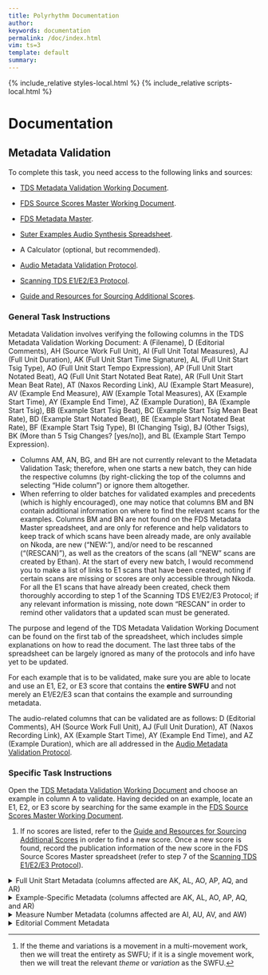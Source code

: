 ```yaml
---
title: Polyrhythm Documentation
author: 
keywords: documentation
permalink: /doc/index.html
vim: ts=3
template: default
summary: 
---
```


{% include_relative styles-local.html %}
{% include_relative scripts-local.html %}

# Documentation #


## Metadata Validation ##

To complete this task, you need access to the following links and sources:

- [TDS Metadata Validation Working Document](https://docs.google.com/spreadsheets/d/1s06QHpHWrL55cEraj3peph4WrV69yj-9tGYT40_XeT8/edit#gid=1738702283).

- [FDS Source Scores Master Working Document](https://docs.google.com/spreadsheets/d/1_2uFSZHJ0AclYKc_DDzN25JWKTTC5uFQVyfwH7oHC7c/edit#gid=900860769).

- [FDS Metadata Master](https://docs.google.com/spreadsheets/d/17rjKQ3lXJHEHAcDfOXTDNX5a0A_jVqwokcaqhd3Ddng/edit#gid=900860769).

- [Suter Examples Audio Synthesis Spreadsheet](https://docs.google.com/spreadsheets/d/1nGsd7TlSWtmxrNv_2C1lTOWwLtfz1IH0O2pqhm7bj_A/edit?pli=1#gid=0).

- A Calculator (optional, but recommended).

- [Audio Metadata Validation Protocol](https://drive.google.com/file/d/1dfp1h0XFpkJkB6H7MZppSwHPjq8GEPAQ/view?usp=sharing).

- [Scanning TDS E1/E2/E3 Protocol](https://drive.google.com/file/d/1iAn3BtUFatYhZOzv1vM9-FkRrM5JmrL2/view?usp=sharing).

- [Guide and Resources for Sourcing Additional Scores](https://drive.google.com/file/d/1adxhtt7fi_PmdaoCfj8Rs_egZDO6-YNY/view?usp=sharing).


### General Task Instructions ###

Metadata Validation involves verifying the following columns in the TDS Metadata Validation Working Document: A (Filename), D (Editorial Comments), AH (Source Work Full Unit), AI (Full Unit Total Measures), AJ (Full Unit Duration), AK (Full Unit Start Time Signature), AL (Full Unit Start Tsig Type), AO (Full Unit Start Tempo Expression), AP (Full Unit Start Notated Beat), AQ (Full Unit Start Notated Beat Rate), AR (Full Unit Start Mean Beat Rate), AT (Naxos Recording Link), AU (Example Start Measure), AV (Example End Measure), AW (Example Total Measures), AX (Example Start Time), AY (Example End Time), AZ (Example Duration), BA (Example Start Tsig), BB (Example Start Tsig Beat), BC (Example Start Tsig Mean Beat Rate), BD (Example Start Notated Beat), BE (Example Start Notated Beat Rate), BF (Example Start Tsig Type), BI (Changing Tsig), BJ (Other Tsigs), BK (More than 5 Tsig Changes? [yes/no]), and BL (Example Start Tempo Expression).

- Columns AM, AN, BG, and BH are not currently relevant to the Metadata Validation Task; therefore, when one starts a new batch, they can hide the respective columns (by right-clicking the top of the columns and selecting “Hide column”) or ignore them altogether.
- When referring to older batches for validated examples and precedents (which is highly encouraged), one may notice that columns BM and BN contain additional information on where to find the relevant scans for the examples. Columns BM and BN are not found on the FDS Metadata Master spreadsheet, and are only for reference and help validators to keep track of which scans have been already made, are only available on Nkoda, are new (“NEW:”), and/or need to be rescanned (“(RESCAN)”), as well as the creators of the scans (all “NEW” scans are created by Ethan). At the start of every new batch, I would recommend you to make a list of links to E1 scans that have been created, noting if certain scans are missing or scores are only accessible through Nkoda. For all the E1 scans that have already been created, check them thoroughly according to step 1 of the Scanning TDS E1/E2/E3 Protocol; if any relevant information is missing, note down “RESCAN” in order to remind other validators that a updated scan must be generated.

The purpose and legend of the TDS Metadata Validation Working Document can be found on the first tab of the spreadsheet, which includes simple explanations on how to read the document. The last three tabs of the spreadsheet can be largely ignored as many of the protocols and info have yet to be updated.

For each example that is to be validated, make sure you are able to locate and use an E1, E2, or E3 score that contains the __entire SWFU__ and not merely an E1/E2/E3 scan that contains the example and surrounding metadata.

The audio-related columns that can be validated are as follows: D (Editorial Comments),
AH (Source Work Full Unit), AJ (Full Unit Duration), AT (Naxos Recording Link), AX
(Example Start Time), AY (Example End Time), and AZ (Example Duration), which are all addressed in the [Audio Metadata Validation Protocol](https://drive.google.com/file/d/1dfp1h0XFpkJkB6H7MZppSwHPjq8GEPAQ/view?usp=sharing).


### Specific Task Instructions ###

Open the [TDS Metadata Validation Working Document](https://docs.google.com/spreadsheets/d/1s06QHpHWrL55cEraj3peph4WrV69yj-9tGYT40_XeT8/edit#gid=1738702283) and choose an example in column A to validate. Having decided on an example, locate an E1, E2, or E3 score by searching for the same example in the [FDS Source Scores Master Working Document](https://docs.google.com/spreadsheets/d/1_2uFSZHJ0AclYKc_DDzN25JWKTTC5uFQVyfwH7oHC7c/edit#gid=900860769).
1. If no scores are listed, refer to the [Guide and Resources for Sourcing Additional Scores](https://drive.google.com/file/d/1adxhtt7fi_PmdaoCfj8Rs_egZDO6-YNY/view?usp=sharing) in order to find a new score. Once a new score is found, record the publication information of the new score in the FDS Source Scores Master spreadsheet (refer to step 7 of the [Scanning TDS E1/E2/E3 Protocol](https://drive.google.com/file/d/1iAn3BtUFatYhZOzv1vM9-FkRrM5JmrL2/view?usp=sharing)).


<details markdown="1">
<summary style="display:list-item !important">Full Unit Start Metadata (columns affected are AK, AL, AO, AP, AQ, and AR)</summary>

   
- Refer to the first page of the SWFU for the following columns. For SWFU’s that do not have a clear-cut beginning (such as certain movements in operatic works or with attacca notations), defer to Dr. Poudrier for the preferred metadata.[^1]
1. For columns AK and AL (Full Unit Start Time Signature and Full Unit Start Tsig Type):
   - Validate the opening time signature for the SWFU as written on the score. The Full Unit Start Tsig Type is determined by the time signature and its subdivisions, the latter of which is also dependent on the tempo of the piece (2/2=duple, 3/2=triple, 4/8=quadruple, 5/4=odd, 6/4=compound, 7/4=odd, 8/4=other, 9/8=compound, 12/8=compound, 3/4;9/8=polymetric, etc.).
     -  For unmetered examples, “calculate” a time signature by counting the number of beats and grouping them according to your musical discretion and sense. Place the “calculated” time signature within curly brackets (refer to T518). Follow the same curly-bracket-convention with column AL (if the Full Unit Start Time Signature is “{4/4}”, then the Full Unit Start Tsig Type will be “{quadruple}”).
     -  For unmeasured examples that start with cadenzas or significantly longer measures (refer to T620), add an editorial comment under column D stating the circumstance, and “calculate” the time signature of the following measure to provide a time signature more indicative of the SWFU’s metric quality.
     -  As you write time signatures according to the way they are notated on the score, you may see that parenthetical brackets are occasionally used (i.e. “(3/8)”; refer to T500).
     -  Check the meter for ALL instruments, in case the work may be polymetric. 4/4(12/8) vs. 3/4;9/8 vs. 2/8’3/8 (T613) vs. 10/4(4+2+4);3/4+3/4+4/4 (T585).
     -  Double check common time (C) vs. cut time.
2. For column AO (Full Unit Start Tempo Expression):
   - Validate the opening tempo expression, which is typically notated above SWFU m. 1, as written on the score (i.e. “Allegro”, “Andante (Poco moderato)”, “Moderato, poco allegro”, “Sehr mäßig (very moderately), Tempo I”, etc.). Maintain the original language, and note any specific capitalizations or linguistic accents as you validate. For examples that are missing tempo expressions at the beginning of the SWFU, writing “none” will suffice.
3. For columns AP, and AQ (Full Unit Start Notated Beat and Full Unit Start Notated Beat Rate):
   - Validate the opening notated beat and beat rate. Most pieces will follow the following format: “beat=beat-rate” (i.e. quarter=120).
     - For column AP, dotted beat rates (such as dotted-quarter, dotted-half, etc.) should be notated with a hyphen rather than a space: use “dotted-quarter” rather than “dotted quarter”.
       - Polymetric (quarter;dotted-quarter).
       - In the case of beat rates that are notated with ties (such as a half note tied to an eighth note), notate it as “half+eighth” (refer to T356).
       - Be on the lookout for Full Unit Start Notated Beats that are not displayed through the standard notation, but are represented by text instead (refer to T613).
     - For column AQ, validate the beat rate as it appears on the score (i.e. “100”. “36-44”, “72(66)”etc.). Avoid using spaces, even for beat rates with ranges.
       - Some examples have two beat rates, with the latter in parentheses. Notate these examples without spaces as follows: “92(96)” (refer to T465).
       - Polymetric examples (T585).
     - If no opening beats or beat rates are notated, writing “none” in the respective boxes will suffice.
4. For column AR (Full Unit Start Mean Beat Rate):
   - Only validate once you have already validated column AQ; calculate the average beat rate of the opening notated beat rate. If the notated beat rate is “60”: 60/1 = 60; if the notated beat rate is “126-132”: (126+132)/2 = 129; if the notated beat rate is “63-58”: (63+58)/2 = 60.5, which will be rounded up to 61 (apply standard rules of rounding: if the relevant decimal place is 5 or above, round upwards; if the relevant decimal place is 4 or below, round downwards, etc.); if the notated beat rate is “72(66)”: (72+66)/2 = 69, etc.
     - Polymetric examples—for which the beat rate is, for instance, “56;56”—mean that both meters are proceeding at the same beat rate. Therefore, the Full Unit Start Mean Beat Rate is simply “56” (refer to T585).
     - If no opening beat rates are notated, writing “none” will suffice.

[^1]: If the theme and variations is a movement in a multi-movement work, then we will treat the entirety as SWFU; if it is a single movement work, then we will treat the relevant _theme_ or _variation_ as the SWFU.

</details>


<details markdown="1">
<summary style="display:list-item !important">Example-Specific Metadata (columns affected are AK, AL, AO, AP, AQ, and AR)</summary>


1. For columns BA, BB, and BF (Example Start Tsig, Example Start Tsig Beat, and Example Start Tsig Type):
   - Validate the meter of the _first measure_ of the example. You may have to go back a few lines or even pages in order to find the meter. Refer to the protocol for columns AK and AL in order to fill out columns BA and BF, respectively.
   - Column BB is simply the beat division of BA; in other words, write down the denominator of the meter (in most cases) in the BB column (i.e. for 4/4, write “quarter”; for 2/2, write “half”; for 6/8;2/4, write “dotted-quarter;quarter”). For 6/8, 9/8, amd other compound meters, writing the larger beat division is preferred (i.e. “dotted-quarter” rather than “eighth”).
   - For unmetered examples, fill in the aforementioned columns with a “calculated” time signature, in which you decide what the meter of the _first measure_ of the example is. Place the “calculated” information in curly brackets (i.e. {4/4}, {quarter}, {quadruple}; refer to T617).
2. For columns BD and BE (Example Start Notated Beat and Example Start Notated Beat Rate):
   - Validate the notated beat and beat rate in the respective columns. Square, editorial brackets are used for beat and beat rates that are most recently notated prior to the relevant example measures. Curly brackets are used for calculated beat and beat rates that are determined by calculating how many beats per minute the example contains (number of certain note values x 60 / Example Duration in seconds). All brackets should be accompanied with correlative editorial comments in column D.
3. For column BC (Example Start Tsig Mean Beat Rate):
   - Calculate, or convert, the Example Start Notated Beat Rate (column BE) proportionately to the Example Start Tsig Beat (column BB). 
     - For instance, if the Example Start Notated Beat and Beat Rate was half=60, but the Example Start Tsig was 4/4 (and therefore, the Example Start Tsig Beat would be quarter), the Example Start Tsig Mean Beat Rate would be “quarter=120”, which is proportionally equivalent to half=60, but determined based on the Example Start Tsig Beat.
4. For column BL (Example Start Tempo Expression):
   - Validate the most recently notated tempo expression (excluding performance expressions). Use editorial brackets if the most recently notated tempo expression is prior to the first measure of the relevant example. All editorial brackets should be accompanied with correlative editorial comments in column D.
5. For columns BI, BJ, and BK (Changing Tsig, Other Tsigs, and More than 5 Tsig Changes?):
   - Validate whether the measures in the example change time signatures. Columns BI (Changing Tsig) and BK (More than 5 Tsig Changes) only need to be answered with yes or no. For column BJ (Other Tsigs), document any and all time signature changes within the length of the example.
   - In column BJ, concurrent (poly)meters are connected by semicolons, subsequent meters are separated by commas.
   - In the case of unmetered examples curly brackets are used for all three columns to denote “calculated” meters.

</details>


<details markdown="1">
<summary style="display:list-item !important">Measure Number Metadata (columns affected are AI, AU, AV, and AW)</summary>

   
1. For column AI (Full Unit Total Measures):
   - Validate the total number of measures. 
   - In the case of bar lines, dotted bar lines do not count, unless notated measure numbers on the score count dotted bar lines as proper and full measures. 
   - In cases of polymetric scores, the smaller measures are counted, unless notated measure numbers on the score count the larger polymetric bars as proper and full measures.
2. For columns AU and AV (Example Start Measure and Example End Measure):
   - Validate the first and last measure of the example in the context of the SWFU.
   - In scores with notated measure numbers that are either incorrect (due to editorial mistakes) or encompassing measures from previous movements and not just the relevant SWFU, the measure numbers of the example (in the context of the SWFU) are written first, followed by the notated measure numbers in the score within parenthetical brackets. 
     - For instance, if a SWFU, which contains 100 total measures, is from the second scene of an opera act, and the notated measure numbers on the score are continuous through the scenes, data of the Example Start Measure may look as follows: 15(204). While 204 is certainly a larger number than 100 (total measures in the SWFU), the parenthetical 204 only reflects the notated measure on the score, whereas the 15 reflects that the example begins on the 15th measure of the second scene.
   - If an example starts with a pick-up measure, use 0 as starting measure number, plus the decimal that corresponds to the portion of the measure that is unused.
3. For column AW (Example Total Measures):
   - Example End Measure - Example Start Measure + 1 = Example Total Measures.

</details>


<details markdown="1">
<summary style="display:list-item !important">Editorial Comment Metadata</summary>


1. For column D (Editorial Comments):
   - Square and curly brackets used in metadata cells should have corresponding comments in the editorial comment column.
     - For instance, Example Start Notated Beat (BD), Example Start Notated Beat Rate (BE), and Example Start Tempo Expression (BL) use the following formula:
       - Example Start Notated Beat and Example Start Notated Beat Rate [quarter=54] based on most recent notated beat rate (SWFU, m.  1). Example Start Tempo Expression [Langsam] based on most recent notated tempo expression (SWFU, m. 1).
     - For Example Start Tempo Expressions that refer back to previous tempos:
       - Example Start Tempo Expression [Même mouvement et très soutenu (Toujours en animant)] based on most recent notated tempo expressions (SWFU, m. 55 and m. 44).
     - Calculated tempos use the following formula:
       - No notated tempo. Example Start Notated Beat and Example Start Notated Beat Rate {quarter=60} calculated from [recording](https://ubc-nml3-naxosmusiclibrary-com.eu1.proxy.openathens.net/catalogue/item.asp?cid=DSL-90909).
       - If the calculated beat and beat rate do not align with columns O and P in the [Audio Synthesis Spreadsheet](https://docs.google.com/spreadsheets/d/1nGsd7TlSWtmxrNv_2C1lTOWwLtfz1IH0O2pqhm7bj_A/edit?pli=1#gid=0), then the following formula can be added to the above formula:
         - “; tempo for audio synthesis {quarter=58} was calculated using a Digital Audio Workstation (DAW).”
   - Calculated time signatures in columns AK (Full Unit Start Time Signature) and AL (Full Unit Start Tsig Type) must have corresponding editorial comments as well. For instance:
     - Editorial Note: Full Unit Start Time Signature {9/16} based on a calculation of the number of sixteenth beats in the first unmetered measure, which subsequently changes. Full Unit Start Tsig Type (none) is used as there are no regular groupings of beats.
     - Editorial Note: Full Unit Start Time Signature {2/4} based on a calculation of the number of quarter beats in the first unmetered measure, which establishes a regular grouping of beats for four measures. Full Unit Start Tsig Type {duple} is used as there are two groups of 8-thirty-second note subdivisions in the initial measures, despite later metric shifts that are not expressed through changing meters.
   - Non-formulaic comments can be written as well, noting issues with editions, exceptions to protocol, or other information that may be useful for researchers, validators, or proofreaders in the future.

</details>
